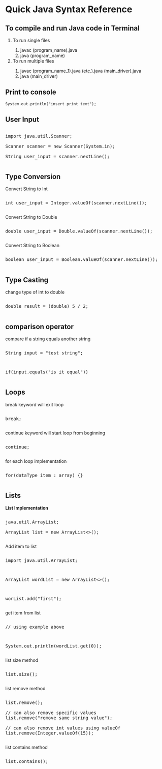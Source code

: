 <h1>Quick Java Syntax Reference</h1>
<h2>To compile and run Java code in Terminal</h2>
<ol>
	<li>To run single files</li>
	<ol type="1">
		<li>javac (program_name).java</li>
		<li>java (program_name)</li>
	</ol>
	<li>To run multiple files</li>
	<ol type="1">
		<li>javac (program_name_1).java (etc.).java (main_driver).java</li>
		<li>java (main_driver)</li>
	</ol>
</ol>

<h2>Print to console</h2>
<pre><code>System.out.println("insert print text");</code></pre>

<h2>User Input</h2>
<pre><p>import java.util.Scanner;<br/>
Scanner scanner = new Scanner(System.in);<br/>
String user_input = scanner.nextLine();
<p></pre>

<h2>Type Conversion</h2>
<p>Convert String to Int</p>
<pre><p>int user_input = Integer.valueOf(scanner.nextLine());</p></pre>
<p>Convert String to Double</p>
<pre><p>double user_input = Double.valueOf(scanner.nextLine());</p></pre>
<p>Convert String to Boolean</p>
<pre><p>boolean user_input = Boolean.valueOf(scanner.nextLine());</p></pre>

<h2>Type Casting</h2>
<p>change type of int to double</p>
<pre><p>double result = (double) 5 / 2;</p></pre>


<h2>comparison operator</h2>
<p>compare if a string equals another string</p>
<pre><p>String input = "test string";</p>
<p>if(input.equals("is it equal"))</p></pre>

<h2>Loops</h2>
<p>break keyword will exit loop</p>
<pre><p>break;</p></pre>
<p>continue keyword will start loop from beginning</p>
<pre><p>continue;</p></pre>
<p>for each loop implementation</p>
<pre><p>for(dataType item : array) {}</p></pre>

<h2>Lists</h2>
<p><b>List Implementation</b></p>
<pre><p>java.util.ArrayList;<br/>
ArrayList<String> list = new ArrayList<>();</p></pre>
<p>Add item to list</p>
<pre><p>import java.util.ArrayList;</p>
<p>ArrayList<String> wordList = new ArrayList<>();</p>
<p>worList.add("first");</p></pre>
<p>get item from list</p>
<pre><p>// using example above</p>
<p>System.out.println(wordList.get(0));</p></pre>
<p>list size method</p>
<pre><p>list.size();</p></pre>
<p>list remove method</p>
<pre><p>list.remove();<br/>
// can also remove specific values
list.remove("remove same string value");<br/>
// can also remove int values using valueOf
list.remove(Integer.valueOf(15));</p></pre>
<p>list contains method</p>
<pre><p>list.contains();</p></pre>
